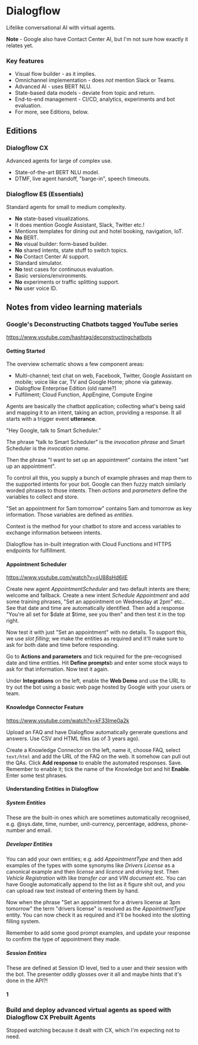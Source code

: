 # Dialogflow

Lifelike conversational AI with virtual agents.

**Note** - Google also have Contact Center AI, but I'm not sure how exactly it relates yet.

### Key features

- Visual flow builder - as it implies.
- Omnichannel implementation - does _not_ mention Slack or Teams.
- Advanced AI - uses BERT NLU.
- State-based data models - deviate from topic and return.
- End-to-end management - CI/CD, analytics, experiments and bot evaluation.
- For more, see Editions, below.

## Editions

### Dialogflow CX

Advanced agents for large of complex use.

- State-of-the-art BERT NLU model.
- DTMF, live agent handoff, "barge-in", speech timeouts.

### Dialogflow ES (Essentials)

Standard agents for small to medium complexity.

- **No** state-based visualizations.
- It does mention Google Assistant, Slack, Twitter etc.!
- Mentions templates for dining out and hotel booking, navigation, IoT.
- **No** BERT.
- **No** visual builder: form-based builder.
- **No** shared intents, state stuff to switch topics.
- **No** Contact Center AI support.
- Standard simulator.
- **No** test cases for continuous evaluation.
- Basic versions/environments.
- **No** experiments or traffic splitting support.
- **No** user voice ID.

## Notes from video learning materials

### Google's Deconstructing Chatbots tagged YouTube series

https://www.youtube.com/hashtag/deconstructingchatbots

#### Getting Started

The overview schematic shows a few component areas:

- Multi-channel; text chat on web, Facebook, Twitter, Google Assistant on mobile; voice like car, TV and Google Home; phone via gateway.
- Dialogflow Enterprise Edition (old name?)
- Fulfilment; Cloud Function, AppEngine, Compute Engine

Agents are basically the chatbot application; collecting what's being said and mapping it to an intent, taking an action, providing a response. It all starts with a trigger event **utterance**.

"Hey Google, talk to Smart Scheduler."

The phrase "talk to Smart Scheduler" is the _invocation phrase_ and Smart Scheduler is the _invocation name_.

Then the phrase "I want to set up an appointment" contains the intent "set up an appointment".

To control all this, you supply a bunch of example phrases and map them to the supported intents for your bot. Google can then fuzzy match similarly worded phrases to those intents. Then _actions_ and _parameters_ define the variables to collect and store.

"Set an appointment for 5am tomorrow" contains 5am and tomorrow as key information. Those variables are defined as _entities_.

Context is the method for your chatbot to store and access variables to exchange information between intents.

Dialogflow has in-built integration with Cloud Functions and HTTPS endpoints for fulfillment.

#### Appointment Scheduler

https://www.youtube.com/watch?v=oU88sHd6ilE

Create new agent _AppointmentScheduler_ and two default intents are there; welcome and fallback. Create a new intent _Schedule Appointment_ and add some training phrases, "Set an appointment on Wednesday at 2pm" etc.. See that date and time are automatically identified. Then add a response "You're all set for $date at $time, see you then" and then test it in the top right.

Now test it with just "Set an appointment" with no details. To support this, we use _slot filling_; we make the entities as required and it'll make sure to ask for both date and time before responding.

Go to **Actions and parameters** and tick required for the pre-recognised date and time entities. Hit **Define prompts**b and enter some stock ways to ask for that information. Now test it again.

Under **Integrations** on the left, enable the **Web Demo** and use the URL to try out the bot using a basic web page hosted by Google with your users or team.

#### Knowledge Connector Feature

https://www.youtube.com/watch?v=kF33Ime0a2k

Upload an FAQ and have Dialogflow automatically generate questions and answers. Use CSV and HTML files (as of 3 years ago).

Create a Knowledge Connector on the left, name it, choose FAQ, select `text/html` and add the URL of the FAQ on the web. It somehow can pull out the QAs. Click **Add response** to enable the automated responses. Save. Remember to enable it; tick the name of the Knowledge bot and hit **Enable**. Enter some test phrases.

#### Understanding Entities in Dialogflow

##### System Entities
These are the built-in ones which are sometimes automatically recognised, e.g. @sys.date, time, number, unit-currency, percentage, address, phone-number and email.

##### Developer Entities

You can add your own entities; e.g. add _AppointmentType_ and then add examples of the types with some synonyms like _Drivers License_ as a canonical example and then _license_ and _licence_ and _driving test_. Then _Vehicle Registration_ with like _transfer car_ and _VIN document_ etc. You can have Google automatically append to the list as it figure shit out, and you can upload raw text instead of entering them by hand.

Now when the phrase "Set an appointment for a drivers license at 3pm tomorrow" the term "drivers license" is resolved as the _AppointmentType_ entity. You can now check it as required and it'll be hooked into the slotting filling system.

Remember to add some good prompt examples, and update your response to confirm the type of appointment they made.

##### Session Entities

These are defined at Session ID level, tied to a user and their session with the bot. The presenter oddly glosses over it all and maybe hints that it's done in the API?!

#### 1

### Build and deploy advanced virtual agents as speed with Dialogflow CX Prebuilt Agents

Stopped watching because it dealt with CX, which I'm expecting not to need.
